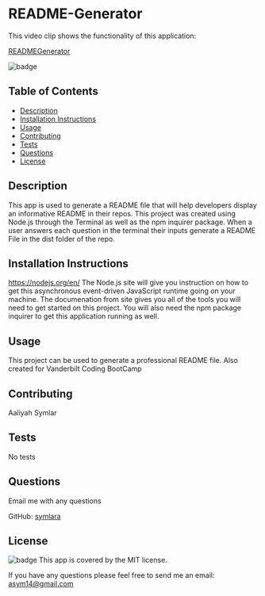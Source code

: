 # README-Generator

  This video clip shows the functionality of this application: 

<a href="https://drive.google.com/file/d/16_1hdrkF7zrdFKlPjO8QfvxQWs7NoF6K/view">READMEGenerator</a>

  ![badge](https://img.shields.io/badge/license-MIT-brightgreen)<br />
  
  ## Table of Contents
  - [Description](#description)
  - [Installation Instructions](#installation-instructions)
  - [Usage](#usage)
  - [Contributing](#contributing)
  - [Tests](#tests)
  - [Questions](#questions)
  - [License](#license)

  ## Description
  This app is used to generate a README file that will help developers display an informative README in their repos. This project was created using Node.js through the Terminal as well as the npm inquirer package. When a user answers each question in the terminal their inputs generate a README File in the dist folder of the repo.

  

 ## Installation Instructions
 https://nodejs.org/en/ The Node.js site will give you instruction on how to get this asynchronous event-driven JavaScript runtime going on your machine. The documenation from site gives you all of the tools you will need to get started on this project. You will also need the npm package inquirer to get this application running as well.

 
 ## Usage
 This project can be used to generate a professional README file. Also created for Vanderbilt Coding BootCamp

 ## Contributing
 Aaliyah Symlar

 ## Tests
 No tests

 ## Questions
 Email me with any questions

GitHub: [symlara](https://github.com/symlara)

## License
![badge](https://img.shields.io/badge/license-MIT-brightgreen)
This app is covered by the MIT license.


If you have any questions please feel free to send me an email: asym14@gmail.com
